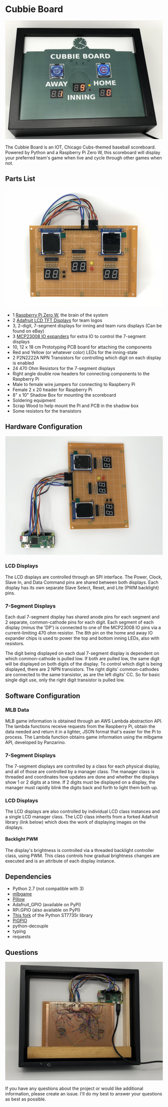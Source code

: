 # Cubbie Board

![alt text](project/img/scoreboard_images/board_face_2.JPG "Cubbie Board Face")

The Cubbie Board is an IOT, Chicago Cubs-themed baseball scoreboard. Powered by Python and a Raspberry Pi Zero W,
this scoreboard will display your preferred team's game when live and cycle through other games when not.

## Parts List
![alt text](project/img/scoreboard_images/pcb_face_2.JPG "Cubbie Board PCB Face")

* 1 [Raspberry Pi Zero W](http://a.co/6ZoiTxW), the brain of the system
* 2 [Adafruit LCD TFT Displays](https://www.adafruit.com/product/2088) for team logos
* 3, 2-digit, 7-segment displays for inning and team runs displays (Can be found on eBay)
* 3 [MCP23008 IO expanders](https://www.adafruit.com/product/593) for extra IO to control the 7-segment displays
* 10, 12 x 18 cm Prototyping PCB board for attaching the components
* Red and Yellow (or whatever color) LEDs for the inning-state
* 2 P2N2222A NPN Transistors for controlling which digit on each display is enabled
* 24 470 Ohm Resistors for the 7-segment displays
* Right angle double row headers for connecting components to the Raspberry Pi
* Male to female wire jumpers for connecting to Raspberry Pi
* Female 2 x 20 header for Raspberry Pi
* 8" x 10" Shadow Box for mounting the scoreboard
* Soldering equipment
* Scrap Wood to help mount the Pi and PCB in the shadow box
* Some resistors for the transistors

## Hardware Configuration
![alt text](project/img/scoreboard_images/pcb_and_pi_face_1.JPG "Cubbie Board and Raspberry Pi")

### LCD Displays
The LCD displays are controlled through an SPI interface. The Power, Clock, Slave In, and Data Command pins are
shared between both displays. Each display has its own separate Slave Select, Reset, and Lite (PWM backlight) pins.

### 7-Segment Displays
Each dual 7-segment display has shared anode pins for each segment and 2 separate, common-cathode pins for each digit.
Each segment of each display (minus the 'DP') is connected to one of the MCP23008 IO pins via a current-limiting 470
ohm resistor. The 8th pin on the home and away IO expander chips is used to power the top and bottom inning LEDs, 
also with resistors.

The digit being displayed on each dual 7-segment display is dependent on which common-cathode is pulled low. If both 
are pulled low, the same digit will be displayed on both digits of the display. To control which digit is being
displayed, there are 2 NPN transistors. The right digits' common-cathodes are connected to the same transistor, as are 
the left digits' CC. So for basic single digit use, only the right digit transistor is pulled low.

## Software Configuration
### MLB Data
MLB game information is obtained through an AWS Lambda abstraction API. The lambda functions receive requests from 
the Raspberry Pi, obtain the data needed and return it in a lighter, JSON format that's easier for the Pi to process. 
The Lambda function obtains game information using the mlbgame API, developed by Panzarino.

### 7-Segment Displays
The 7-segment displays are controlled by a class for each physical display, and all of those are controlled by a 
manager class. The manager class is threaded and coordinates how updates are done and whether the displays show 1 or 
2 digits at a time. If 2 digits must be displayed on a display, the manager must rapidly blink the digits back and 
forth to light them both up.

### LCD Displays
The LCD displays are also controlled by individual LCD class instances and a single LCD manager class. The LCD class 
inherits from a forked Adafruit library (link below) which does the work of displaying images on the displays.

#### Backlight PWM
The display's brightness is controlled via a threaded backlight controller class, using PWM. This class controls how 
gradual brightness changes are executed and is an attribute of each display instance.

## Dependencies

* Python 2.7 (not compatible with 3)
* [mlbgame](http://panz.io/mlbgame/)
* [Pillow](https://python-pillow.org)
* Adafruit_GPIO (available on PyPI)
* RPi.GPIO (also available on PyPI)
* [This fork](https://github.com/KYDronePilot/Adafruit_ST7735r) of the Python ST7735r library
* [PiGPIO](http://abyz.me.uk/rpi/pigpio/)
* python-decouple
* typing
* requests

## Questions
![alt text](project/img/scoreboard_images/pcb_and_pi_rear_in_case.JPG "Cubbie Board PCB Back")

If you have any questions about the project or would like additional information, please create an issue. I'll do my 
best to answer your questions as best as possible.
